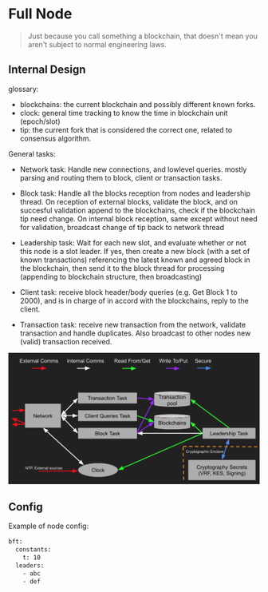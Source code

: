 # Full Node

> Just because you call something a blockchain, that doesn't mean you aren't subject to normal engineering laws. 

## Internal Design


glossary:

* blockchains: the current blockchain and possibly different known forks.
* clock: general time tracking to know the time in blockchain unit (epoch/slot)
* tip: the current fork that is considered the correct one, related to consensus algorithm.

General tasks:

* Network task: Handle new connections, and lowlevel queries. mostly parsing and routing them to
  block, client or transaction tasks.

* Block task: Handle all the blocks reception from nodes and leadership thread.
  On reception of external blocks, validate the block, and on succesful validation
  append to the blockchains, check if the blockchain tip need change. On internal block
  reception, same except without need for validation, broadcast change of tip back to network thread

* Leadership task: Wait for each new slot, and evaluate whether or not this node is
  a slot leader. If yes, then create a new block (with a set of known
  transactions) referencing the latest known and agreed block in the blockchain,
  then send it to the block thread for processing (appending to blockchain structure, then broadcasting)

* Client task: receive block header/body queries (e.g. Get Block 1 to 2000), and is in charge
  of in accord with the blockchains, reply to the client.

* Transaction task: receive new transaction from the network, validate transaction and handle duplicates.
  Also broadcast to other nodes new (valid) transaction received.

![Internal Architecture](/.architecture-1.png?raw=true "Internal Architecture")


## Config

Example of node config:

```
bft:
  constants:
    t: 10
  leaders:
    - abc
    - def
```
